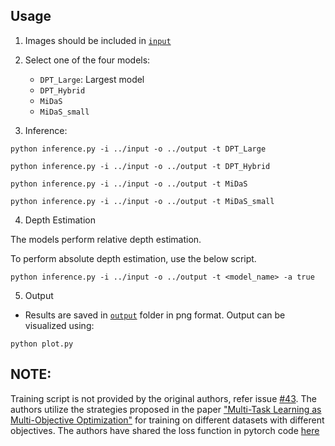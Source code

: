 ## Usage

1. Images should be included in [`input`](vit_for_depth_estimation/input)

2. Select one of the four models:
   - `DPT_Large`: Largest model
   - `DPT_Hybrid`
   - `MiDaS`
   - `MiDaS_small`
3. Inference:

```shell
python inference.py -i ../input -o ../output -t DPT_Large
```

```shell
python inference.py -i ../input -o ../output -t DPT_Hybrid
```

```shell
python inference.py -i ../input -o ../output -t MiDaS
```

```shell
python inference.py -i ../input -o ../output -t MiDaS_small
```

4. Depth Estimation

The models perform relative depth estimation.

To perform absolute depth estimation, use the below script.

```shell
python inference.py -i ../input -o ../output -t <model_name> -a true
```

5. Output

- Results are saved in [`output`](vit_for_depth_estimation/output) folder in png format. Output can be visualized using:

```shell
python plot.py
```

## NOTE:

Training script is not provided by the original authors, refer issue [#43](https://github.com/isl-org/MiDaS/issues/43). The authors utilize the strategies proposed in the paper ["Multi-Task Learning as Multi-Objective Optimization"](https://arxiv.org/abs/1810.04650) for training on different datasets with different objectives. The authors have shared the loss function in pytorch code [here](https://gist.github.com/ranftlr/1d6194db2e1dffa0a50c9b0a9549cbd2)
